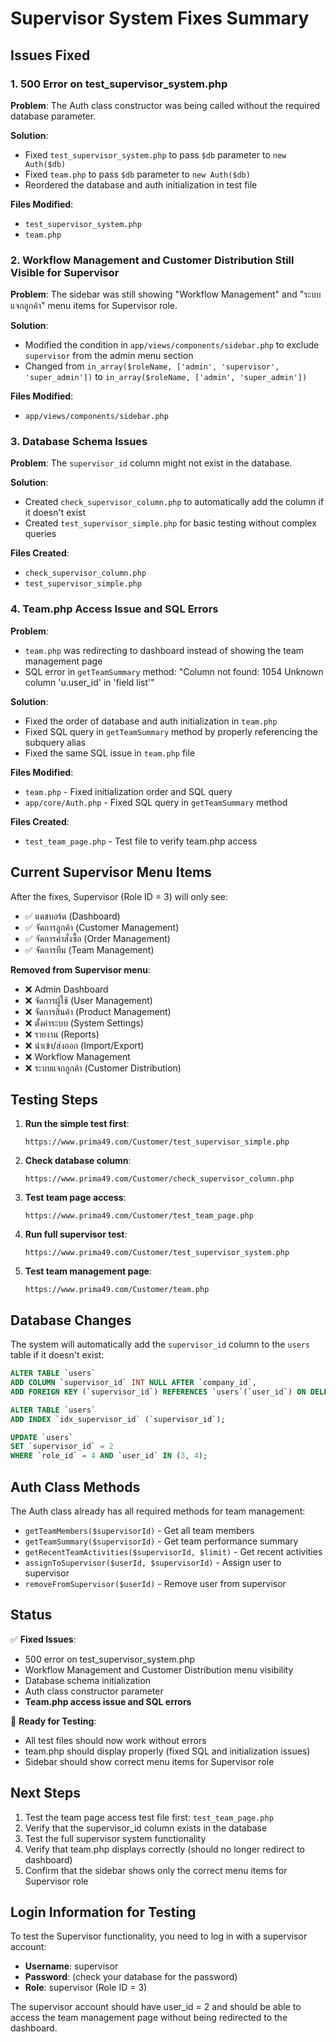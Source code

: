 # Supervisor System Fixes Summary

## Issues Fixed

### 1. 500 Error on test_supervisor_system.php
**Problem**: The Auth class constructor was being called without the required database parameter.

**Solution**: 
- Fixed `test_supervisor_system.php` to pass `$db` parameter to `new Auth($db)`
- Fixed `team.php` to pass `$db` parameter to `new Auth($db)`
- Reordered the database and auth initialization in test file

**Files Modified**:
- `test_supervisor_system.php`
- `team.php`

### 2. Workflow Management and Customer Distribution Still Visible for Supervisor
**Problem**: The sidebar was still showing "Workflow Management" and "ระบบแจกลูกค้า" menu items for Supervisor role.

**Solution**: 
- Modified the condition in `app/views/components/sidebar.php` to exclude `supervisor` from the admin menu section
- Changed from `in_array($roleName, ['admin', 'supervisor', 'super_admin'])` to `in_array($roleName, ['admin', 'super_admin'])`

**Files Modified**:
- `app/views/components/sidebar.php`

### 3. Database Schema Issues
**Problem**: The `supervisor_id` column might not exist in the database.

**Solution**: 
- Created `check_supervisor_column.php` to automatically add the column if it doesn't exist
- Created `test_supervisor_simple.php` for basic testing without complex queries

**Files Created**:
- `check_supervisor_column.php`
- `test_supervisor_simple.php`

### 4. Team.php Access Issue and SQL Errors
**Problem**: 
- `team.php` was redirecting to dashboard instead of showing the team management page
- SQL error in `getTeamSummary` method: "Column not found: 1054 Unknown column 'u.user_id' in 'field list'"

**Solution**: 
- Fixed the order of database and auth initialization in `team.php`
- Fixed SQL query in `getTeamSummary` method by properly referencing the subquery alias
- Fixed the same SQL issue in `team.php` file

**Files Modified**:
- `team.php` - Fixed initialization order and SQL query
- `app/core/Auth.php` - Fixed SQL query in `getTeamSummary` method

**Files Created**:
- `test_team_page.php` - Test file to verify team.php access

## Current Supervisor Menu Items

After the fixes, Supervisor (Role ID = 3) will only see:
- ✅ แดชบอร์ด (Dashboard)
- ✅ จัดการลูกค้า (Customer Management)  
- ✅ จัดการคำสั่งซื้อ (Order Management)
- ✅ จัดการทีม (Team Management)

**Removed from Supervisor menu**:
- ❌ Admin Dashboard
- ❌ จัดการผู้ใช้ (User Management)
- ❌ จัดการสินค้า (Product Management)
- ❌ ตั้งค่าระบบ (System Settings)
- ❌ รายงาน (Reports)
- ❌ นำเข้า/ส่งออก (Import/Export)
- ❌ Workflow Management
- ❌ ระบบแจกลูกค้า (Customer Distribution)

## Testing Steps

1. **Run the simple test first**:
   ```
   https://www.prima49.com/Customer/test_supervisor_simple.php
   ```

2. **Check database column**:
   ```
   https://www.prima49.com/Customer/check_supervisor_column.php
   ```

3. **Test team page access**:
   ```
   https://www.prima49.com/Customer/test_team_page.php
   ```

4. **Run full supervisor test**:
   ```
   https://www.prima49.com/Customer/test_supervisor_system.php
   ```

5. **Test team management page**:
   ```
   https://www.prima49.com/Customer/team.php
   ```

## Database Changes

The system will automatically add the `supervisor_id` column to the `users` table if it doesn't exist:

```sql
ALTER TABLE `users` 
ADD COLUMN `supervisor_id` INT NULL AFTER `company_id`,
ADD FOREIGN KEY (`supervisor_id`) REFERENCES `users`(`user_id`) ON DELETE SET NULL;

ALTER TABLE `users` 
ADD INDEX `idx_supervisor_id` (`supervisor_id`);

UPDATE `users` 
SET `supervisor_id` = 2 
WHERE `role_id` = 4 AND `user_id` IN (3, 4);
```

## Auth Class Methods

The Auth class already has all required methods for team management:
- `getTeamMembers($supervisorId)` - Get all team members
- `getTeamSummary($supervisorId)` - Get team performance summary
- `getRecentTeamActivities($supervisorId, $limit)` - Get recent activities
- `assignToSupervisor($userId, $supervisorId)` - Assign user to supervisor
- `removeFromSupervisor($userId)` - Remove user from supervisor

## Status

✅ **Fixed Issues**:
- 500 error on test_supervisor_system.php
- Workflow Management and Customer Distribution menu visibility
- Database schema initialization
- Auth class constructor parameter
- **Team.php access issue and SQL errors**

🔄 **Ready for Testing**:
- All test files should now work without errors
- team.php should display properly (fixed SQL and initialization issues)
- Sidebar should show correct menu items for Supervisor role

## Next Steps

1. Test the team page access test file first: `test_team_page.php`
2. Verify that the supervisor_id column exists in the database
3. Test the full supervisor system functionality
4. Verify that team.php displays correctly (should no longer redirect to dashboard)
5. Confirm that the sidebar shows only the correct menu items for Supervisor role

## Login Information for Testing

To test the Supervisor functionality, you need to log in with a supervisor account:
- **Username**: supervisor
- **Password**: (check your database for the password)
- **Role**: supervisor (Role ID = 3)

The supervisor account should have user_id = 2 and should be able to access the team management page without being redirected to the dashboard.
